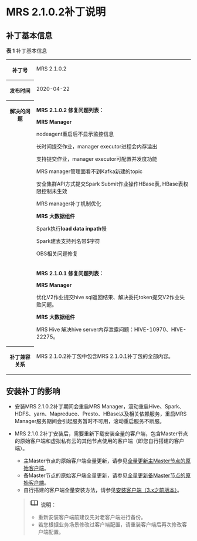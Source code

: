 # MRS 2.1.0.2补丁说明<a name="mrs_01_9020"></a>

## 补丁基本信息<a name="section918210179183"></a>

**表 1**  补丁基本信息

<a name="table884969161914"></a>
<table><tbody><tr id="row1285014971914"><th class="firstcol" valign="top" width="15%" id="mcps1.2.3.1.1"><p id="p132483032011"><a name="p132483032011"></a><a name="p132483032011"></a>补丁号</p>
</th>
<td class="cellrowborder" valign="top" width="85%" headers="mcps1.2.3.1.1 "><p id="p024815013203"><a name="p024815013203"></a><a name="p024815013203"></a>MRS 2.1.0.2</p>
</td>
</tr>
<tr id="row13850119191916"><th class="firstcol" valign="top" width="15%" id="mcps1.2.3.2.1"><p id="p524890182020"><a name="p524890182020"></a><a name="p524890182020"></a>发布时间</p>
</th>
<td class="cellrowborder" valign="top" width="85%" headers="mcps1.2.3.2.1 "><p id="p22491020204"><a name="p22491020204"></a><a name="p22491020204"></a>2020-04-22</p>
</td>
</tr>
<tr id="row15661112573315"><th class="firstcol" rowspan="2" valign="top" width="15%" id="mcps1.2.3.3.1"><p id="p112494082012"><a name="p112494082012"></a><a name="p112494082012"></a>解决的问题</p>
<p id="p14409131643918"><a name="p14409131643918"></a><a name="p14409131643918"></a></p>
<p id="p6776587407"><a name="p6776587407"></a><a name="p6776587407"></a></p>
</th>
<td class="cellrowborder" valign="top" width="85%" headers="mcps1.2.3.3.1 "><p id="p1873195353812"><a name="p1873195353812"></a><a name="p1873195353812"></a><strong id="b511424015395"><a name="b511424015395"></a><a name="b511424015395"></a>MRS 2.1.0.2 修复问题列表：</strong></p>
<p id="p108731453163810"><a name="p108731453163810"></a><a name="p108731453163810"></a><strong id="b20637154216399"><a name="b20637154216399"></a><a name="b20637154216399"></a>MRS Manager</strong></p>
<p id="p7132101851415"><a name="p7132101851415"></a><a name="p7132101851415"></a>nodeagent重启后不显示监控信息</p>
<p id="p6110162418147"><a name="p6110162418147"></a><a name="p6110162418147"></a>长时间提交作业，manager executor进程会内存溢出</p>
<p id="p1028315337146"><a name="p1028315337146"></a><a name="p1028315337146"></a>支持提交作业，manager executor可配置并发度功能</p>
<p id="p17100183918146"><a name="p17100183918146"></a><a name="p17100183918146"></a>MRS manager管理面看不到Kafka新建的topic</p>
<p id="p74203216150"><a name="p74203216150"></a><a name="p74203216150"></a>安全集群API方式提交Spark Submit作业操作HBase表, HBase表权限控制未生效</p>
<p id="p11481357135218"><a name="p11481357135218"></a><a name="p11481357135218"></a>MRS manager补丁机制优化</p>
<p id="p18201927554"><a name="p18201927554"></a><a name="p18201927554"></a><strong id="b1137010271255"><a name="b1137010271255"></a><a name="b1137010271255"></a>MRS 大数据组件</strong></p>
<p id="p254971017151"><a name="p254971017151"></a><a name="p254971017151"></a>Spark执行<strong id="b199884513213"><a name="b199884513213"></a><a name="b199884513213"></a>load data inpath</strong>慢</p>
<p id="p107819174151"><a name="p107819174151"></a><a name="p107819174151"></a>Spark建表支持列名带$字符</p>
<p id="p5728203616517"><a name="p5728203616517"></a><a name="p5728203616517"></a>OBS相关问题修复</p>
</td>
</tr>
<tr id="row127618582408"><td class="cellrowborder" valign="top" headers="mcps1.2.3.3.1 "><p id="p1360915924020"><a name="p1360915924020"></a><a name="p1360915924020"></a><strong id="b9609759194010"><a name="b9609759194010"></a><a name="b9609759194010"></a>MRS 2.1.0.1 修复问题列表：</strong></p>
<p id="p260955984012"><a name="p260955984012"></a><a name="p260955984012"></a><strong id="b16091598408"><a name="b16091598408"></a><a name="b16091598408"></a>MRS Manager</strong></p>
<p id="p20609175904017"><a name="p20609175904017"></a><a name="p20609175904017"></a>优化V2作业提交hive sql返回结果、解决委托token提交V2作业失败问题。</p>
<p id="p8740105116362"><a name="p8740105116362"></a><a name="p8740105116362"></a><strong id="b423465543619"><a name="b423465543619"></a><a name="b423465543619"></a>MRS 大数据组件</strong></p>
<p id="p69124118136"><a name="p69124118136"></a><a name="p69124118136"></a>MRS Hive 解决hive server内存泄露问题：HIVE-10970、HIVE-22275。</p>
</td>
</tr>
<tr id="row17850997197"><th class="firstcol" valign="top" width="15%" id="mcps1.2.3.5.1"><p id="p32491008208"><a name="p32491008208"></a><a name="p32491008208"></a>补丁兼容关系</p>
</th>
<td class="cellrowborder" valign="top" width="85%" headers="mcps1.2.3.5.1 "><p id="p519713194118"><a name="p519713194118"></a><a name="p519713194118"></a>MRS 2.1.0.2补丁包中包含MRS 2.1.0.1补丁包的全部内容。</p>
</td>
</tr>
</tbody>
</table>

## 安装补丁的影响<a name="section18435022172915"></a>

-   安装MRS 2.1.0.2补丁期间会重启MRS Manager，滚动重启Hive、Spark、HDFS、yarn、Mapreduce、Presto、HBase以及相关依赖服务，重启MRS Manager服务期间会引起服务暂时不可用，滚动重启服务不断服。
-   MRS 2.1.0.2补丁安装后，需要重新下载安装全量的客户端，包含Master节点的原始客户端和虚拟私有云的其他节点使用的客户端（即您自行搭建的客户端）。

    -   主Master节点的原始客户端全量更新，请参见[全量更新主Master节点的原始客户端](更新客户端（3-x之前版本）.md#section92959464575)。
    -   备Master节点的原始客户端全量更新，请参见[全量更新备Master节点的原始客户端](更新客户端（3-x之前版本）.md#section1129715468573)。
    -   自行搭建的客户端全量安装方法，请参见[安装客户端（3.x之前版本）](安装客户端（3-x之前版本）.md)。

    >![](public_sys-resources/icon-note.gif) **说明：** 
    >-   重新安装客户端前建议先对老客户端进行备份。
    >-   若您根据业务场景修改过客户端配置，请重装客户端后再次修改客户端配置。


